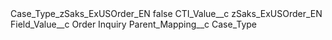 <?xml version="1.0" encoding="UTF-8"?>
<CustomMetadata xmlns="http://soap.sforce.com/2006/04/metadata" xmlns:xsi="http://www.w3.org/2001/XMLSchema-instance" xmlns:xsd="http://www.w3.org/2001/XMLSchema">
    <label>Case_Type_zSaks_ExUSOrder_EN</label>
    <protected>false</protected>
    <values>
        <field>CTI_Value__c</field>
        <value xsi:type="xsd:string">zSaks_ExUSOrder_EN</value>
    </values>
    <values>
        <field>Field_Value__c</field>
        <value xsi:type="xsd:string">Order Inquiry</value>
    </values>
    <values>
        <field>Parent_Mapping__c</field>
        <value xsi:type="xsd:string">Case_Type</value>
    </values>
</CustomMetadata>
